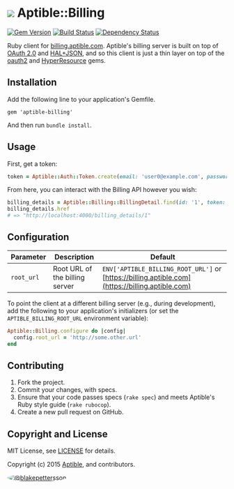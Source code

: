 # ![](https://raw.github.com/aptible/straptible/master/lib/straptible/rails/templates/public.api/icon-60px.png) Aptible::Billing

[![Gem Version](https://badge.fury.io/rb/aptible-billing-ruby.png)](https://rubygems.org/gems/aptible-billing)
[![Build Status](https://travis-ci.org/aptible/aptible-billing-ruby.png?branch=master)](https://travis-ci.org/aptible/aptible-billing-ruby)
[![Dependency Status](https://gemnasium.com/aptible/aptible-billing-ruby.png)](https://gemnasium.com/aptible/aptible-billing-ruby)

Ruby client for [billing.aptible.com](https://billing.aptible.com/). Aptible's billing server is built on top of 
[OAuth 2.0](http://tools.ietf.org/html/rfc6749) and [HAL+JSON](http://tools.ietf.org/html/draft-kelly-json-hal-06), 
and so this client is just a thin layer on top of the [oauth2](https://github.com/intridea/oauth2) 
and [HyperResource](https://github.com/gamache/hyperresource) gems.

## Installation

Add the following line to your application's Gemfile.

    gem 'aptible-billing'

And then run `bundle install`.

## Usage

First, get a token:

```ruby
token = Aptible::Auth::Token.create(email: 'user0@example.com', password: 'password')
```

From here, you can interact with the Billing API however you wish:

```ruby
billing_details = Aptible::Billing::BillingDetail.find(id: '1', token: token)
billing_details.href
# => "http://localhost:4000/billing_details/1"
```

## Configuration

| Parameter | Description | Default |
| --------- | ----------- | --------------- |
| `root_url` | Root URL of the billing server | `ENV['APTIBLE_BILLING_ROOT_URL']` or [https://billing.aptible.com](https://billing.aptible.com) |

To point the client at a different billing server (e.g., during development), 
add the following to your application's initializers (or set the `APTIBLE_BILLING_ROOT_URL` environment variable):

```ruby
Aptible::Billing.configure do |config|
  config.root_url = 'http://some.other.url'
end
```

## Contributing

1. Fork the project.
1. Commit your changes, with specs.
1. Ensure that your code passes specs (`rake spec`) and meets Aptible's Ruby style guide (`rake rubocop`).
1. Create a new pull request on GitHub.

## Copyright and License

MIT License, see [LICENSE](LICENSE.md) for details.

Copyright (c) 2015 [Aptible](https://www.aptible.com), and contributors.

[<img src="https://s.gravatar.com/avatar/e5b35690e022507eb4df909d11ad4e23?s=60" style="border-radius: 50%;" alt="@blakepettersson" />](https://github.com/blakepettersson)
